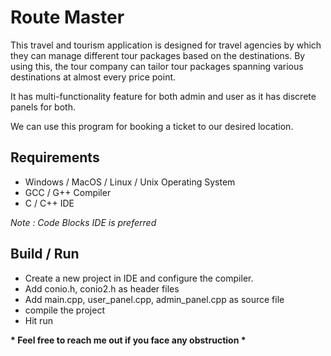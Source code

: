 Route Master
=========

This travel and tourism application is designed for travel agencies by which they can manage different tour packages based on the destinations. By using this, the tour company can tailor tour packages spanning various destinations at almost every price point.

It has multi-functionality feature for both admin and user as it has discrete panels for both. 

We can use this program for booking a ticket to our desired location.


Requirements
------------

- Windows / MacOS / Linux / Unix Operating System
- GCC / G++ Compiler
- C / C++ IDE

*Note : Code Blocks IDE is preferred*


Build / Run
-------
 - Create a new project in IDE and configure the compiler.
 - Add conio.h, conio2.h as header files
 - Add main.cpp, user_panel.cpp, admin_panel.cpp as source file
 - compile the project
 - Hit run
 
 
 __* Feel free to reach me out if you face any obstruction *__
